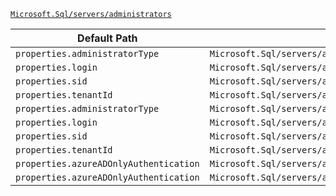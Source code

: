 [`Microsoft.Sql/servers/administrators`](https://docs.microsoft.com/en-us/azure/templates/microsoft.sql/servers/administrators)

| Default Path | Alias |
|---|---|
| `properties.administratorType` | `Microsoft.Sql/servers/administrators/administratorType` |
| `properties.login` | `Microsoft.Sql/servers/administrators/login` |
| `properties.sid` | `Microsoft.Sql/servers/administrators/sid` |
| `properties.tenantId` | `Microsoft.Sql/servers/administrators/tenantId` |
| `properties.administratorType` | `Microsoft.Sql/servers/administrators/activeDirectory.administratorType` |
| `properties.login` | `Microsoft.Sql/servers/administrators/activeDirectory.login` |
| `properties.sid` | `Microsoft.Sql/servers/administrators/activeDirectory.sid` |
| `properties.tenantId` | `Microsoft.Sql/servers/administrators/activeDirectory.tenantId` |
| `properties.azureADOnlyAuthentication` | `Microsoft.Sql/servers/administrators/ActiveDirectory.azureADOnlyAuthentication` |
| `properties.azureADOnlyAuthentication` | `Microsoft.Sql/servers/administrators/azureADOnlyAuthentication` |

